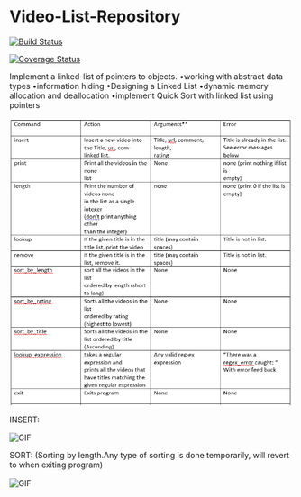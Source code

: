 # Video-List-Repository
[![Build Status](https://travis-ci.org/jgutierrezCSU/Video-List-Repository.svg?branch=main)](https://travis-ci.org/jgutierrezCSU/Video-List-Repository)

[![Coverage Status](https://coveralls.io/repos/github/jgutierrezCSU/Video-List-Repository/badge.svg?branch=main)](https://coveralls.io/github/jgutierrezCSU/Video-List-Repository?branch=main)

Implement a linked-list of pointers to objects.
•working with abstract data types
•information hiding
•Designing a Linked List
•dynamic memory allocation and deallocation
•implement Quick Sort with linked list using pointers

![alt text](https://github.com/jgutierrezCSU/Video-List-Repository/blob/main/imgs/cmds.png?raw=true)


INSERT: 

<img align="center" alt="GIF" src="https://github.com/jgutierrezCSU/Video-List-Repository/blob/main/imgs/1.gif" width="650"/>

SORT: (Sorting by length.Any type of sorting is done temporarily, will revert to when exiting program)

<img align="center" alt="GIF" src="https://github.com/jgutierrezCSU/Video-List-Repository/blob/main/imgs/2.gif" width="650"/>
